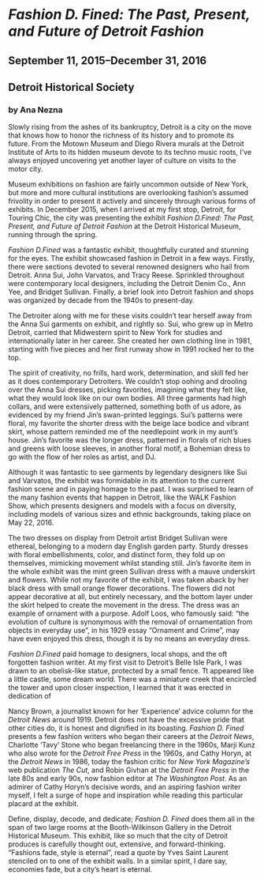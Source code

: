 # *Fashion D. Fined: The Past, Present, and Future of Detroit Fashion*
## September 11, 2015&ndash;December 31, 2016
## Detroit Historical Society
### by Ana Nezna

Slowly rising from the ashes of its bankruptcy, Detroit is a city on the
move that knows how to honor the richness of its history and to promote
its future. From the Motown Museum and Diego Rivera murals at the
Detroit Institute of Arts to its hidden museum devote to its techno
music roots, I’ve always enjoyed uncovering yet another layer of culture
on visits to the motor city.

Museum exhibitions on fashion are fairly uncommon outside of New York,
but more and more cultural institutions are overlooking fashion’s
assumed frivolity in order to present it actively and sincerely through
various forms of exhibits. In December 2015, when I arrived at my first
stop, Detroit, for Touring Chic, the city was presenting the exhibit
*Fashion D.Fined: The Past, Present, and Future of Detroit Fashion* at
the Detroit Historical Museum, running through the spring.

*Fashion D.Fined* was a fantastic exhibit, thoughtfully curated and
stunning for the eyes. The exhibit showcased fashion in Detroit in a few
ways. Firstly, there were sections devoted to several renowned designers
who hail from Detroit. Anna Sui, John Varvatos, and Tracy Reese.
Sprinkled throughout were contemporary local designers, including the
Detroit Denim Co., Ann Yee, and Bridget Sullivan. Finally, a brief look
into Detroit fashion and shops was organized by decade from the 1940s to
present-day.

The Detroiter along with me for these visits couldn’t tear herself away
from the Anna Sui garments on exhibit, and rightly so. Sui, who grew up
in Metro Detroit, carried that Midwestern spirit to New York for studies
and internationally later in her career. She created her own clothing
line in 1981, starting with five pieces and her first runway show in
1991 rocked her to the top.

The spirit of creativity, no frills, hard work, determination, and skill
fed her as it does contemporary Detroiters. We couldn’t stop oohing and
drooling over the Anna Sui dresses, picking favorites, imagining what
they felt like, what they would look like on our own bodies. All three
garments had high collars, and were extensively patterned, something
both of us adore, as evidenced by my friend Jin’s swan-printed leggings.
Sui’s patterns were floral, my favorite the shorter dress with the beige
lace bodice and vibrant skirt, whose pattern reminded me of the
needlepoint work in my aunt’s house. Jin’s favorite was the longer
dress, patterned in florals of rich blues and greens with loose sleeves,
in another floral motif, a Bohemian dress to go with the flow of her
roles as artist, and DJ.

Although it was fantastic to see garments by legendary designers like
Sui and Varvatos, the exhibit was formidable in its attention to the
current fashion scene and in paying homage to the past. I was surprised
to learn of the many fashion events that happen in Detroit, like the
WALK Fashion Show, which presents designers and models with a focus on
diversity, including models of various sizes and ethnic backgrounds,
taking place on May 22, 2016.

The two dresses on display from Detroit artist Bridget Sullivan were
ethereal, belonging to a modern day English garden party. Sturdy dresses
with floral embellishments, color, and distinct form, they fold up on
themselves, mimicking movement whilst standing still. Jin’s favorite
item in the whole exhibit was the mint green Sullivan dress with a mauve
underskirt and flowers. While not my favorite of the exhibit, I was
taken aback by her black dress with small orange flower decorations. The
flowers did not appear decorative at all, but entirely necessary, and
the bottom layer under the skirt helped to create the movement in the
dress. The dress was an example of ornament with a purpose. Adolf Loos,
who famously said: “the evolution of culture is synonymous with the
removal of ornamentation from objects in everyday use”, in his 1929
essay “Ornament and Crime”, may have even enjoyed this dress, though it
is by no means an everyday dress.

*Fashion D.Fined* paid homage to designers, local shops, and the oft
forgotten fashion writer. At my first visit to Detroit’s Belle Isle
Park, I was drawn to an obelisk-like statue, protected by a small fence.
Tt appeared like a little castle, some dream world. There was a
miniature creek that encircled the tower and upon closer inspection, I
learned that it was erected in dedication of

Nancy Brown, a journalist known for her ‘Experience’ advice column for
the *Detroit News* around 1919. Detroit does not have the excessive
pride that other cities do, it is honest and dignified in its boasting.
*Fashion D. Fined* presents a few fashion writers who began their
careers at the *Detroit News*, Charlotte ‘Tavy’ Stone who began
freelancing there in the 1960s, Marji Kunz who also wrote for the
*Detroit Free Press* in the 1960s, and Cathy Horyn, at the *Detroit
News* in 1986, today the fashion critic for *New York Magazine’s* web
publication *The Cut*, and Robin Givhan at the *Detroit Free Press* in
the late 80s and early 90s, now fashion editor at *The* *Washington
Post*. As an admirer of Cathy Horyn’s decisive words, and an aspiring
fashion writer myself, I felt a surge of hope and inspiration while
reading this particular placard at the exhibit.

Define, display, decode, and dedicate; *Fashion D. Fined* does them all
in the span of two large rooms at the Booth-Wilkinson Gallery in the
Detroit Historical Museum. This exhibit, like so much that the city of
Detroit produces is carefully thought out, extensive, and
forward-thinking. “Fashions fade, style is eternal”, read a quote by
Yves Saint Laurent stenciled on to one of the exhibit walls. In a
similar spirit, I dare say, economies fade, but a city’s heart is
eternal.
